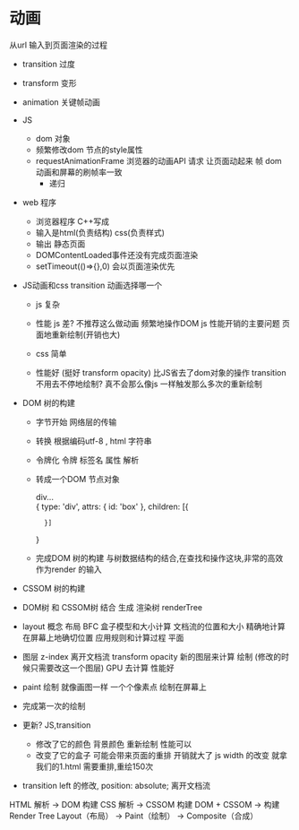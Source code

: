 # 动画
从url 输入到页面渲染的过程

- transition 过度
- transform 变形
- animation 关键帧动画
- JS 
    - dom 对象
    - 频繁修改dom 节点的style属性
    - requestAnimationFrame 浏览器的动画API
        请求 让页面动起来 帧
        dom 动画和屏幕的刷帧率一致
        + 递归
- web 程序
    - 浏览器程序 C++写成
    - 输入是html(负责结构) css(负责样式) 
    - 输出 静态页面
    - DOMContentLoaded事件还没有完成页面渲染
    - setTimeout(()=>{},0) 会以页面渲染优先

- JS动画和css transition 动画选择哪一个
    - js 复杂
    - 性能 js 差? 不推荐这么做动画
        频繁地操作DOM js 性能开销的主要问题
        页面地重新绘制(开销也大)

    - css 简单
    - 性能好 (挺好 transform opacity)
        比JS省去了dom对象的操作
        transition 不用去不停地绘制? 真不会那么像js 一样触发那么多次的重新绘制

- DOM 树的构建
    - 字节开始 网络层的传输
    - 转换 根据编码utf-8 , html 字符串
    - 令牌化  令牌 标签名 属性 解析
    - 转成一个DOM 节点对象
        <div id='box'>
            div...
        </div>
        {
            type: 'div',
            attrs: {
                id: 'box'
                },
            children: [{

            }]
        }

    - 完成DOM 树的构建
        与树数据结构的结合,在查找和操作这块,非常的高效 作为render 的输入

- CSSOM 树的构建

- DOM树 和 CSSOM树 结合 生成 渲染树 renderTree
- layout 概念 布局 BFC 盒子模型和大小计算
    文档流的位置和大小 精确地计算在屏幕上地确切位置
    应用规则和计算过程
    平面
- 图层 z-index  离开文档流 transform opacity
    新的图层来计算 绘制 (修改的时候只需要改这一个图层)
    GPU 去计算 性能好

- paint 绘制    就像画图一样
    一个个像素点 绘制在屏幕上

- 完成第一次的绘制 
- 更新? JS,transition 
    - 修改了它的颜色 背景颜色 重新绘制 性能可以
    - 改变了它的盒子 可能会带来页面的重排 开销就大了   js   width 的改变 就拿我们的1.html 需要重排,重绘150次

- transition  left 的修改, position: absolute; 离开文档流


HTML 解析 → DOM 构建
CSS 解析 → CSSOM 构建
DOM + CSSOM → 构建 Render Tree
Layout（布局） → Paint（绘制） → Composite（合成）